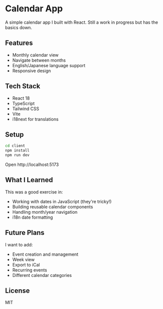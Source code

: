 # Calendar App

A simple calendar app I built with React. Still a work in progress but has the basics down.

## Features

- Monthly calendar view
- Navigate between months
- English/Japanese language support
- Responsive design

## Tech Stack

- React 18
- TypeScript
- Tailwind CSS
- Vite
- i18next for translations

## Setup

```bash
cd client
npm install
npm run dev
```

Open http://localhost:5173

## What I Learned

This was a good exercise in:
- Working with dates in JavaScript (they're tricky!)
- Building reusable calendar components
- Handling month/year navigation
- i18n date formatting

## Future Plans

I want to add:
- Event creation and management
- Week view
- Export to iCal
- Recurring events
- Different calendar categories

## License

MIT
